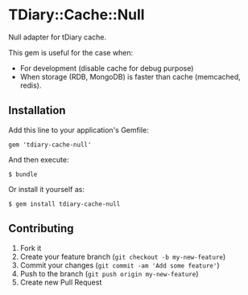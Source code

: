 # TDiary::Cache::Null

Null adapter for tDiary cache.

This gem is useful for the case when:

 - For development (disable cache for debug purpose)
 - When storage (RDB, MongoDB) is faster than cache (memcached, redis).

## Installation

Add this line to your application's Gemfile:

    gem 'tdiary-cache-null'

And then execute:

    $ bundle

Or install it yourself as:

    $ gem install tdiary-cache-null

## Contributing

1. Fork it
2. Create your feature branch (`git checkout -b my-new-feature`)
3. Commit your changes (`git commit -am 'Add some feature'`)
4. Push to the branch (`git push origin my-new-feature`)
5. Create new Pull Request

